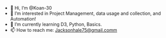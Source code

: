 - 👋 Hi, I’m @Koan-30
- 👀 I’m interested in Project Management, data usage and collection, and Automation!
- 🌱 I’m currently learning D3, Python, Basics.
- 📫 How to reach me: Jacksonhale75@gmail.comm

<!---
Koan-30/Koan-30 is a ✨ special ✨ repository because its `README.md` (this file) appears on your GitHub profile.
You can click the Preview link to take a look at your changes.
--->
